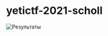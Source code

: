 # yetictf-2021-scholl


![Результаты](https://sun9-7.userapi.com/impg/Lavgbpm6oB38JajTXFapiBZjfwlGp1NysHQduw/Vz7ElIaebZU.jpg?size=807x448&quality=96&sign=f94b27db3e0681eb60796e5cdf928a5d&type=album "Результаты")

